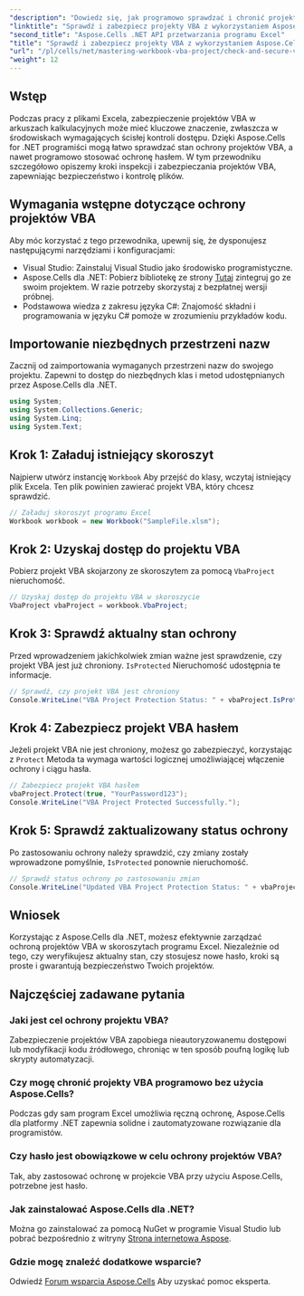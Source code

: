 ```yaml
---
"description": "Dowiedz się, jak programowo sprawdzać i chronić projekty VBA w plikach Excela za pomocą Aspose.Cells dla .NET. Przewodnik krok po kroku z kompletnymi przykładami kodu."
"linktitle": "Sprawdź i zabezpiecz projekty VBA z wykorzystaniem Aspose.Cells"
"second_title": "Aspose.Cells .NET API przetwarzania programu Excel"
"title": "Sprawdź i zabezpiecz projekty VBA z wykorzystaniem Aspose.Cells"
"url": "/pl/cells/net/mastering-workbook-vba-project/check-and-secure-vba-projects-is-protected/"
"weight": 12
---
```


## Wstęp

Podczas pracy z plikami Excela, zabezpieczenie projektów VBA w arkuszach kalkulacyjnych może mieć kluczowe znaczenie, zwłaszcza w środowiskach wymagających ścisłej kontroli dostępu. Dzięki Aspose.Cells for .NET programiści mogą łatwo sprawdzać stan ochrony projektów VBA, a nawet programowo stosować ochronę hasłem. W tym przewodniku szczegółowo opiszemy kroki inspekcji i zabezpieczania projektów VBA, zapewniając bezpieczeństwo i kontrolę plików.

## Wymagania wstępne dotyczące ochrony projektów VBA

Aby móc korzystać z tego przewodnika, upewnij się, że dysponujesz następującymi narzędziami i konfiguracjami:

- Visual Studio: Zainstaluj Visual Studio jako środowisko programistyczne.
- Aspose.Cells dla .NET: Pobierz bibliotekę ze strony [Tutaj](https://releases.aspose.com/cells/net/) zintegruj go ze swoim projektem. W razie potrzeby skorzystaj z bezpłatnej wersji próbnej.
- Podstawowa wiedza z zakresu języka C#: Znajomość składni i programowania w języku C# pomoże w zrozumieniu przykładów kodu.

## Importowanie niezbędnych przestrzeni nazw

Zacznij od zaimportowania wymaganych przestrzeni nazw do swojego projektu. Zapewni to dostęp do niezbędnych klas i metod udostępnianych przez Aspose.Cells dla .NET.

```csharp
using System;
using System.Collections.Generic;
using System.Linq;
using System.Text;
```

## Krok 1: Załaduj istniejący skoroszyt

Najpierw utwórz instancję `Workbook` Aby przejść do klasy, wczytaj istniejący plik Excela. Ten plik powinien zawierać projekt VBA, który chcesz sprawdzić.

```csharp
// Załaduj skoroszyt programu Excel
Workbook workbook = new Workbook("SampleFile.xlsm");
```

## Krok 2: Uzyskaj dostęp do projektu VBA

Pobierz projekt VBA skojarzony ze skoroszytem za pomocą `VbaProject` nieruchomość.

```csharp
// Uzyskaj dostęp do projektu VBA w skoroszycie
VbaProject vbaProject = workbook.VbaProject;
```

## Krok 3: Sprawdź aktualny stan ochrony

Przed wprowadzeniem jakichkolwiek zmian ważne jest sprawdzenie, czy projekt VBA jest już chroniony. `IsProtected` Nieruchomość udostępnia te informacje.

```csharp
// Sprawdź, czy projekt VBA jest chroniony
Console.WriteLine("VBA Project Protection Status: " + vbaProject.IsProtected);
```

## Krok 4: Zabezpiecz projekt VBA hasłem

Jeżeli projekt VBA nie jest chroniony, możesz go zabezpieczyć, korzystając z `Protect` Metoda ta wymaga wartości logicznej umożliwiającej włączenie ochrony i ciągu hasła.

```csharp
// Zabezpiecz projekt VBA hasłem
vbaProject.Protect(true, "YourPassword123");
Console.WriteLine("VBA Project Protected Successfully.");
```

## Krok 5: Sprawdź zaktualizowany status ochrony

Po zastosowaniu ochrony należy sprawdzić, czy zmiany zostały wprowadzone pomyślnie, `IsProtected` ponownie nieruchomość.

```csharp
// Sprawdź status ochrony po zastosowaniu zmian
Console.WriteLine("Updated VBA Project Protection Status: " + vbaProject.IsProtected);
```

## Wniosek

Korzystając z Aspose.Cells dla .NET, możesz efektywnie zarządzać ochroną projektów VBA w skoroszytach programu Excel. Niezależnie od tego, czy weryfikujesz aktualny stan, czy stosujesz nowe hasło, kroki są proste i gwarantują bezpieczeństwo Twoich projektów.

## Najczęściej zadawane pytania

### Jaki jest cel ochrony projektu VBA?
Zabezpieczenie projektów VBA zapobiega nieautoryzowanemu dostępowi lub modyfikacji kodu źródłowego, chroniąc w ten sposób poufną logikę lub skrypty automatyzacji.

### Czy mogę chronić projekty VBA programowo bez użycia Aspose.Cells?
Podczas gdy sam program Excel umożliwia ręczną ochronę, Aspose.Cells dla platformy .NET zapewnia solidne i zautomatyzowane rozwiązanie dla programistów.

### Czy hasło jest obowiązkowe w celu ochrony projektów VBA?
Tak, aby zastosować ochronę w projekcie VBA przy użyciu Aspose.Cells, potrzebne jest hasło.

### Jak zainstalować Aspose.Cells dla .NET?
Można go zainstalować za pomocą NuGet w programie Visual Studio lub pobrać bezpośrednio z witryny [Strona internetowa Aspose](https://releases.aspose.com/cells/net/).

### Gdzie mogę znaleźć dodatkowe wsparcie?
Odwiedź [Forum wsparcia Aspose.Cells](https://forum.aspose.com/c/cells/9) Aby uzyskać pomoc eksperta.